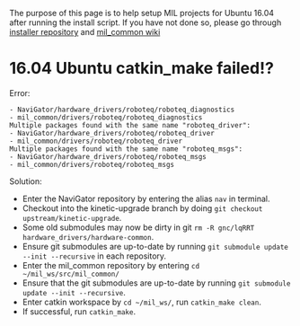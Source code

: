 The purpose of this page is to help setup MIL projects for Ubuntu 16.04 after running the install script. If you have not done so, please go through [installer repository](https://github.com/uf-mil/installer) and [mil_common wiki](https://github.com/uf-mil/mil_common/wiki/)

# 16.04 Ubuntu catkin_make failed!?
Error:
```Multiple packages found with the same name "roboteq_diagnostics":
- NaviGator/hardware_drivers/roboteq/roboteq_diagnostics
- mil_common/drivers/roboteq/roboteq_diagnostics
Multiple packages found with the same name "roboteq_driver":
- NaviGator/hardware_drivers/roboteq/roboteq_driver
- mil_common/drivers/roboteq/roboteq_driver
Multiple packages found with the same name "roboteq_msgs":
- NaviGator/hardware_drivers/roboteq/roboteq_msgs
- mil_common/drivers/roboteq/roboteq_msgs
```
Solution:
- Enter the NaviGator repository by entering the alias `nav` in terminal. 
- Checkout into the kinetic-upgrade branch by doing `git checkout upstream/kinetic-upgrade`.
- Some old submodules may now be dirty in git `rm -R gnc/lqRRT hardware_drivers/hardware-common`.
- Ensure git submodules are up-to-date by running `git submodule update --init --recursive` in each repository. 
- Enter the mil_common repository by entering `cd ~/mil_ws/src/mil_common/`
- Ensure that the git submodules are up-to-date by running `git submodule update --init --recursive`.
- Enter catkin workspace by `cd ~/mil_ws/`, run `catkin_make clean`.
- If successful, run `catkin_make`. 